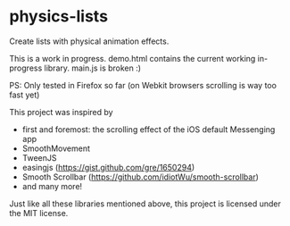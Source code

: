 # physics-lists
Create lists with physical animation effects.

This is a work in progress. demo.html contains the current working in-progress library. main.js is broken :)

PS: Only tested in Firefox so far (on Webkit browsers scrolling is way too fast yet)

This project was inspired by
- first and foremost: the scrolling effect of the iOS default Messenging app
- SmoothMovement
- TweenJS
- easingjs (https://gist.github.com/gre/1650294)
- Smooth Scrollbar (https://github.com/idiotWu/smooth-scrollbar)
- and many more!

Just like all these libraries mentioned above, this project is licensed under the MIT license.
